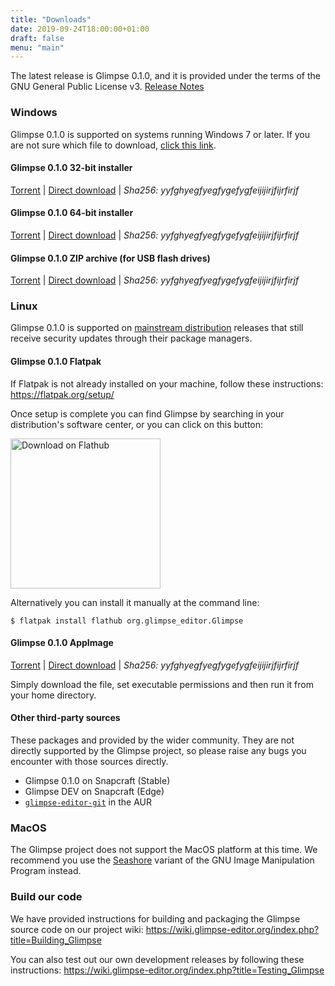```yaml
---
title: "Downloads"
date: 2019-09-24T18:00:00+01:00
draft: false
menu: "main"
---
```

The latest release is Glimpse 0.1.0, and it is provided under the terms of the GNU General Public License v3. [Release Notes](/posts/glimpse-0-1-0-released/)

### Windows
Glimpse 0.1.0 is supported on systems running Windows 7 or later. If you are not sure which file to download, [click this link](#).

#### Glimpse 0.1.0 32-bit installer
[Torrent](#) | [Direct download](#) | *Sha256: yyfghyegfyegfygefygfeijijirjfijrfirjf*

#### Glimpse 0.1.0 64-bit installer
[Torrent](#) | [Direct download](#) | *Sha256: yyfghyegfyegfygefygfeijijirjfijrfirjf*

#### Glimpse 0.1.0 ZIP archive (for USB flash drives)
[Torrent](#) | [Direct download](#) | *Sha256: yyfghyegfyegfygefygfeijijirjfijrfirjf*

### Linux
Glimpse 0.1.0 is supported on [mainstream distribution](https://www.distrowatch.com/) releases that still receive security updates through their package managers.

#### Glimpse 0.1.0 Flatpak
If Flatpak is not already installed on your machine, follow these instructions: https://flatpak.org/setup/

Once setup is complete you can find Glimpse by searching in your distribution's software center, or you can click on this button:

<a href="https://flathub.org/apps/details/org.glimpse_editor.Glimpse">
    <img src="https://flathub.org/assets/badges/flathub-badge-en.png" alt="Download on Flathub" width="240">
</a>

Alternatively you can install it manually at the command line:
```
$ flatpak install flathub org.glimpse_editor.Glimpse
```

#### Glimpse 0.1.0 AppImage
[Torrent](#) | [Direct download](#) | *Sha256: yyfghyegfyegfygefygfeijijirjfijrfirjf*

Simply download the file, set executable permissions and then run it from your home directory.

#### Other third-party sources
These packages and provided by the wider community. They are not directly supported by the Glimpse project, so please raise any bugs you encounter with those sources directly.

* Glimpse 0.1.0 on Snapcraft (Stable)
* Glimpse DEV on Snapcraft (Edge)
* [`glimpse-editor-git`](https://aur.archlinux.org/packages/glimpse-editor-git/) in the AUR

### MacOS
The Glimpse project does not support the MacOS platform at this time. We recommend you use the [Seashore](https://en.wikipedia.org/wiki/Seashore_%28software%29) variant of the GNU Image Manipulation Program instead.

### Build our code
We have provided instructions for building and packaging the Glimpse source code on our project wiki: https://wiki.glimpse-editor.org/index.php?title=Building_Glimpse

You can also test out our own development releases by following these instructions: https://wiki.glimpse-editor.org/index.php?title=Testing_Glimpse

